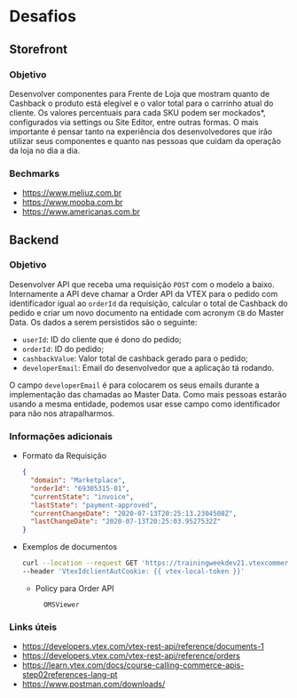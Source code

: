 # Desafios

## Storefront

### Objetivo
Desenvolver componentes para Frente de Loja que mostram quanto de Cashback o produto está elegível e o valor total para o carrinho atual do cliente. Os valores percentuais para cada SKU podem ser mockados*, configurados via settings ou Site Editor, entre outras formas. O mais importante é pensar tanto na experiência dos desenvolvedores que irão utilizar seus componentes e quanto nas pessoas que cuidam da operação da loja no dia a dia.

### Bechmarks
- https://www.meliuz.com.br
- https://www.mooba.com.br
- https://www.americanas.com.br


## Backend

### Objetivo
Desenvolver API que receba uma requisição `POST` com o modelo a baixo. Internamente a API deve chamar a Order API da VTEX para o pedido com identificador igual ao `orderId` da requisição, calcular o total de Cashback do pedido e criar um novo documento na entidade com acronym `CB` do Master Data. Os dados a serem persistidos são o seguinte:

- `userId`: ID do cliente que é dono do pedido;
- `orderId`: ID do pedido;
- `cashbackValue`: Valor total de cashback gerado para o pedido;
- `developerEmail`: Email do desenvolvedor que a aplicação tá rodando.

O campo `developerEmail` é para colocarem os seus emails durante a implementação das chamadas ao Master Data. Como mais pessoas estarão usando a mesma entidade, podemos usar esse campo como identificador para não nos atrapalharmos.

### Informações adicionais

  * Formato da Requisição
    ```json
    {
      "domain": "Marketplace",
      "orderId": "69305315-01",
      "currentState": "invoice",
      "lastState": "payment-approved",
      "currentChangeDate": "2020-07-13T20:25:13.2304508Z",
      "lastChangeDate": "2020-07-13T20:25:03.9527532Z"
    }
    ```

  * Exemplos de documentos
    ```bash
    curl --location --request GET 'https://trainingweekdev21.vtexcommercestable.com.br/api/dataentities/CB/search?_fields=developerEmail,userId,orderId,cashbackValue' \
    --header 'VtexIdclientAutCookie: {{ vtex-local-token }}'
    ```

    * Policy para Order API

            OMSViewer

### Links úteis
- https://developers.vtex.com/vtex-rest-api/reference/documents-1
- https://developers.vtex.com/vtex-rest-api/reference/orders
- https://learn.vtex.com/docs/course-calling-commerce-apis-step02references-lang-pt
- https://www.postman.com/downloads/